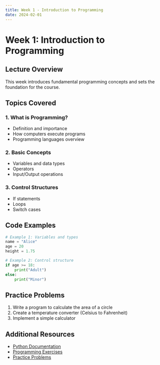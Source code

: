 ```yaml
---
title: Week 1 - Introduction to Programming
date: 2024-02-01
---
```


# Week 1: Introduction to Programming

## Lecture Overview
This week introduces fundamental programming concepts and sets the foundation for the course.

## Topics Covered

### 1. What is Programming?
- Definition and importance
- How computers execute programs
- Programming languages overview

### 2. Basic Concepts
- Variables and data types
- Operators
- Input/Output operations

### 3. Control Structures
- If statements
- Loops
- Switch cases

## Code Examples

```python
# Example 1: Variables and types
name = "Alice"
age = 20
height = 1.75

# Example 2: Control structure
if age >= 18:
    print("Adult")
else:
    print("Minor")
```

## Practice Problems
1. Write a program to calculate the area of a circle
2. Create a temperature converter (Celsius to Fahrenheit)
3. Implement a simple calculator

## Additional Resources
- [Python Documentation](https://docs.python.org)
- [Programming Exercises](https://exercism.io)
- [Practice Problems](https://leetcode.com)